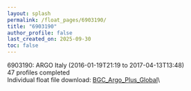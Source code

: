 ```yaml
---
layout: splash
permalink: /float_pages/6903190/
title: "6903190"
author_profile: false
last_created_on: 2025-09-30
toc: false
---
```

 
6903190: ARGO Italy (2016-01-19T21:19 to 2017-04-13T13:48)\
47 profiles completed\
Individual float file download: [BGC_Argo_Plus_Global](https://ftp.soest.hawaii.edu/bgc_argo_plus/Individual_Floats/outliers_removed/6903190_Sprof_processed.nc)\
